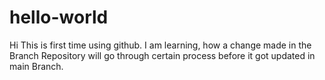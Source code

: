 # hello-world
Hi This is first time using github. I am learning, how a change made in the Branch Repository will go through certain process before it got updated in main Branch.
